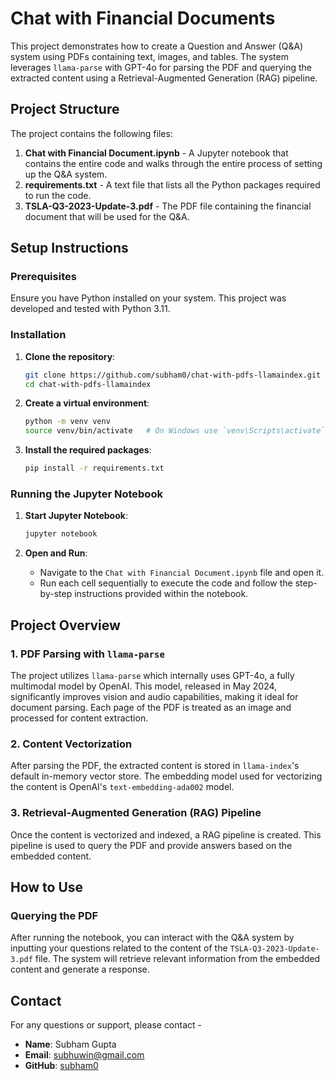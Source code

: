 # Chat with Financial Documents

This project demonstrates how to create a Question and Answer (Q&A) system using PDFs containing text, images, and tables. The system leverages `llama-parse` with GPT-4o for parsing the PDF and querying the extracted content using a Retrieval-Augmented Generation (RAG) pipeline.

## Project Structure

The project contains the following files:
1. **Chat with Financial Document.ipynb** - A Jupyter notebook that contains the entire code and walks through the entire process of setting up the Q&A system.
2. **requirements.txt** - A text file that lists all the Python packages required to run the code.
3. **TSLA-Q3-2023-Update-3.pdf** - The PDF file containing the financial document that will be used for the Q&A.

## Setup Instructions

### Prerequisites

Ensure you have Python installed on your system. This project was developed and tested with Python 3.11.

### Installation

1. **Clone the repository**:
    ```bash
    git clone https://github.com/subham0/chat-with-pdfs-llamaindex.git
    cd chat-with-pdfs-llamaindex
    ```

2. **Create a virtual environment**:
    ```bash
    python -m venv venv
    source venv/bin/activate   # On Windows use `venv\Scripts\activate`
    ```

3. **Install the required packages**:
    ```bash
    pip install -r requirements.txt
    ```

### Running the Jupyter Notebook

1. **Start Jupyter Notebook**:
    ```bash
    jupyter notebook
    ```

2. **Open and Run**:
    - Navigate to the `Chat with Financial Document.ipynb` file and open it.
    - Run each cell sequentially to execute the code and follow the step-by-step instructions provided within the notebook.

## Project Overview

### 1. PDF Parsing with `llama-parse`

The project utilizes `llama-parse` which internally uses GPT-4o, a fully multimodal model by OpenAI. This model, released in May 2024, significantly improves vision and audio capabilities, making it ideal for document parsing. Each page of the PDF is treated as an image and processed for content extraction.

### 2. Content Vectorization

After parsing the PDF, the extracted content is stored in `llama-index`'s default in-memory vector store. The embedding model used for vectorizing the content is OpenAI's `text-embedding-ada002` model.

### 3. Retrieval-Augmented Generation (RAG) Pipeline

Once the content is vectorized and indexed, a RAG pipeline is created. This pipeline is used to query the PDF and provide answers based on the embedded content.

## How to Use

### Querying the PDF

After running the notebook, you can interact with the Q&A system by inputting your questions related to the content of the `TSLA-Q3-2023-Update-3.pdf` file. The system will retrieve relevant information from the embedded content and generate a response.

## Contact

For any questions or support, please contact - 

- **Name**: Subham Gupta
- **Email**: subhuwin@gmail.com
- **GitHub**: [subham0](https://github.com/subham0)

